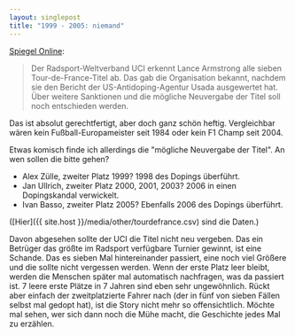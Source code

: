 ```yaml
---
layout: singlepost
title: "1999 - 2005: niemand"
---
```


[Spiegel Online](http://www.spiegel.de/sport/sonst/lance-armstrong-uci-erkennt-tour-de-france-titel-ab-a-862481.html):

> Der Radsport-Weltverband UCI erkennt Lance Armstrong alle sieben Tour-de-France-Titel ab. Das gab die Organisation bekannt, nachdem sie den Bericht der US-Antidoping-Agentur Usada ausgewertet hat. Über weitere Sanktionen und die mögliche Neuvergabe der Titel soll noch entschieden werden.

Das ist absolut gerechtfertigt, aber doch ganz schön heftig. Vergleichbar wären kein Fußball-Europameister seit 1984 oder kein F1 Champ seit 2004. 

Etwas komisch finde ich allerdings die "mögliche Neuvergabe der Titel". An wen sollen die bitte gehen?

* Alex Zülle, zweiter Platz 1999? 1998 des Dopings überführt.
* Jan Ullrich, zweiter Platz 2000, 2001, 2003? 2006 in einen Dopingskandal verwickelt.
* Ivan Basso, zweiter Platz 2005? Ebenfalls 2006 des Dopings überführt.

([Hier]({{ site.host }}/media/other/tourdefrance.csv) sind die Daten.)

Davon abgesehen sollte der UCI die Titel nicht neu vergeben. Das ein Betrüger das größte im Radsport verfügbare Turnier gewinnt, ist eine Schande. Das es sieben Mal hintereinander passiert, eine noch viel Größere und die sollte nicht vergessen werden. Wenn der erste Platz leer bleibt, werden die Menschen später mal automatisch nachfragen, was da passiert ist. 7 leere erste Plätze in 7 Jahren sind eben sehr ungewöhnlich. Rückt aber einfach der zweitplatzierte Fahrer nach (der in fünf von sieben Fällen selbst mal gedopt hat), ist die Story nicht mehr so offensichtlich. Möchte mal sehen, wer sich dann noch die Mühe macht, die Geschichte jedes Mal zu erzählen.